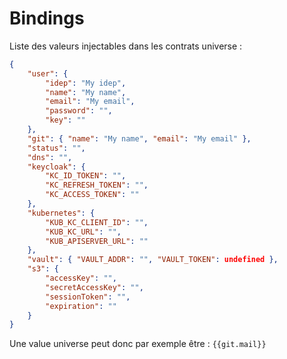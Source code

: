 # Bindings

Liste des valeurs injectables dans les contrats universe :

```json
{
	"user": {
		"idep": "My idep",
		"name": "My name",
		"email": "My email",
		"password": "",
		"key": ""
	},
	"git": { "name": "My name", "email": "My email" },
	"status": "",
	"dns": "",
	"keycloak": {
		"KC_ID_TOKEN": "",
		"KC_REFRESH_TOKEN": "",
		"KC_ACCESS_TOKEN": ""
	},
	"kubernetes": {
		"KUB_KC_CLIENT_ID": "",
		"KUB_KC_URL": "",
		"KUB_APISERVER_URL": ""
	},
	"vault": { "VAULT_ADDR": "", "VAULT_TOKEN": undefined },
	"s3": {
		"accessKey": "",
		"secretAccessKey": "",
		"sessionToken": "",
		"expiration": ""
	}
}
```

Une value universe peut donc par exemple être : `{{git.mail}}`
